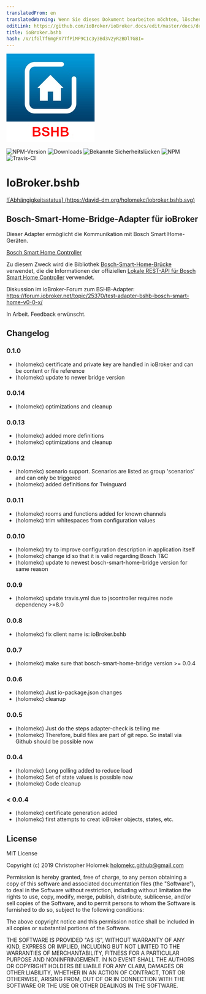 ```yaml
---
translatedFrom: en
translatedWarning: Wenn Sie dieses Dokument bearbeiten möchten, löschen Sie bitte das Feld "translationsFrom". Andernfalls wird dieses Dokument automatisch erneut übersetzt
editLink: https://github.com/ioBroker/ioBroker.docs/edit/master/docs/de/adapterref/iobroker.bshb/README.md
title: ioBroker.bshb
hash: /V/1fGlTf6mgFX7TfPiMF9C1c3y3Bd3V2yR2BDlTGBI=
---
```

![Logo](../../../en/adapterref/iobroker.bshb/admin/bshb-logo.jpg)

![NPM-Version](http://img.shields.io/npm/v/iobroker.bshb.svg)
![Downloads](https://img.shields.io/npm/dm/iobroker.bshb.svg)
![Bekannte Sicherheitslücken](https://snyk.io/test/github/holomekc/ioBroker.bshb/badge.svg)
![NPM](https://nodei.co/npm/iobroker.bshb.png)
![Travis-CI](http://img.shields.io/travis/holomekc/ioBroker.bshb/master.svg)

# IoBroker.bshb
[![Abhängigkeitsstatus] (https://david-dm.org/holomekc/iobroker.bshb.svg)](https://david-dm.org/holomekc/iobroker.bshb)

## Bosch-Smart-Home-Bridge-Adapter für ioBroker
Dieser Adapter ermöglicht die Kommunikation mit Bosch Smart Home-Geräten.

[Bosch Smart Home Controller](https://www.bosch-smarthome.com/de/de/produkte/smart-system-solutions/smart-home-controller)

Zu diesem Zweck wird die Bibliothek [Bosch-Smart-Home-Brücke](https://github.com/holomekc/bosch-smart-home-bridge) verwendet, die die Informationen der offiziellen [Lokale REST-API für Bosch Smart Home Controller](https://github.com/BoschSmartHome/bosch-shc-api-docs) verwendet.

Diskussion im ioBroker-Forum zum BSHB-Adapter: https://forum.iobroker.net/topic/25370/test-adapter-bshb-bosch-smart-home-v0-0-x/

In Arbeit. Feedback erwünscht.

## Changelog

### 0.1.0
* (holomekc) certificate and private key are handled in ioBroker and can be content or file reference
* (holomekc) update to newer bridge version

### 0.0.14
* (holomekc) optimizations and cleanup

### 0.0.13
* (holomekc) added more definitions
* (holomekc) optimizations and cleanup

### 0.0.12
* (holomekc) scenario support. Scenarios are listed as group 'scenarios' and can only be triggered
* (holomekc) added definitions for Twinguard

### 0.0.11
* (holomekc) rooms and functions added for known channels
* (holomekc) trim whitespaces from configuration values

### 0.0.10
* (holomekc) try to improve configuration description in application itself
* (holomekc) change id so that it is valid regarding Bosch T&C
* (holomekc) update to newest bosch-smart-home-bridge version for same reason

### 0.0.9
* (holomekc) update travis.yml due to jscontroller requires node dependency >=8.0

### 0.0.8
* (holomekc) fix client name is: ioBroker.bshb

### 0.0.7
* (holomekc) make sure that bosch-smart-home-bridge version >= 0.0.4

### 0.0.6
* (holomekc) Just io-package.json changes
* (holomekc) cleanup

### 0.0.5
* (holomekc) Just do the steps adapter-check is telling me
* (holomekc) Therefore, build files are part of git repo. So install via Github should be possible now

### 0.0.4
* (holomekc) Long polling added to reduce load
* (holomekc) Set of state values is possible now
* (holomekc) Code cleanup

### < 0.0.4
* (holomekc) certificate generation added
* (holomekc) first attempts to creat ioBroker objects, states, etc.

## License

MIT License

Copyright (c) 2019 Christopher Holomek <holomekc.github@gmail.com>

Permission is hereby granted, free of charge, to any person obtaining a copy
of this software and associated documentation files (the "Software"), to deal
in the Software without restriction, including without limitation the rights
to use, copy, modify, merge, publish, distribute, sublicense, and/or sell
copies of the Software, and to permit persons to whom the Software is
furnished to do so, subject to the following conditions:

The above copyright notice and this permission notice shall be included in all
copies or substantial portions of the Software.

THE SOFTWARE IS PROVIDED "AS IS", WITHOUT WARRANTY OF ANY KIND, EXPRESS OR
IMPLIED, INCLUDING BUT NOT LIMITED TO THE WARRANTIES OF MERCHANTABILITY,
FITNESS FOR A PARTICULAR PURPOSE AND NONINFRINGEMENT. IN NO EVENT SHALL THE
AUTHORS OR COPYRIGHT HOLDERS BE LIABLE FOR ANY CLAIM, DAMAGES OR OTHER
LIABILITY, WHETHER IN AN ACTION OF CONTRACT, TORT OR OTHERWISE, ARISING FROM,
OUT OF OR IN CONNECTION WITH THE SOFTWARE OR THE USE OR OTHER DEALINGS IN THE
SOFTWARE.